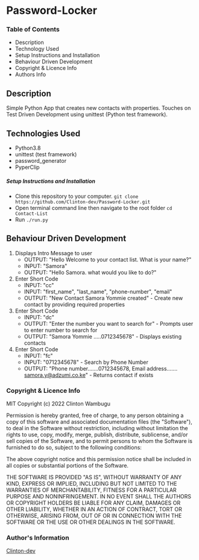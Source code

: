 # Password-Locker
### Table of Contents
* Description
* Technology Used
* Setup Instructions and Installation
* Behaviour Driven Development
* Copyright & Licence Info
* Authors Info

## Description

Simple Python App that creates new contacts with properties. Touches on Test Driven Development using unittest (Python test framework).

## Technologies Used

- Python3.8
- unittest (test framework)
- password_generator
- PyperClip

##### Setup Instructions and Installation

- Clone this repository to your computer. `git clone https://github.com/Clinton-dev/Password-Locker.git`
- Open terminal command line then navigate to the root folder `cd Contact-List`
- Run `./run.py`


## Behaviour Driven Development

1. Displays Intro Message to user
    - OUTPUT: "Hello Welcome to your contact list. What is your name?"
   - INPUT: "Samora"
   - OUTPUT: "Hello Samora. what would you like to do?"
2. Enter Short Code
   - INPUT: "cc"
   - INPUT: "first_name", "last_name", "phone-number", "email"
   - OUTPUT: "New Contact Samora Yommie created" - Create new contact by providing required properties
3. Enter Short Code
   - INPUT: "dc"
   - OUTPUT: "Enter the number you want to search for" - Prompts user to enter number to search for
   - OUTPUT: "Samora Yommie .....0712345678" - Displays existing contacts
4. Enter Short Code
   - INPUT: "fc"
   - INPUT: "0712345678" - Search by Phone Number
   - OUTPUT: "Phone number.......0712345678, Email address....... samora.y@adzumi.co.ke" - Returns contact if exists



### Copyright & Licence Info
MIT Copyright (c) 2022 Clinton Wambugu

Permission is hereby granted, free of charge, to any person obtaining a copy of this software and associated documentation files (the "Software"), to deal in the Software without restriction, including without limitation the rights to use, copy, modify, merge, publish, distribute, sublicense, and/or sell copies of the Software, and to permit persons to whom the Software is furnished to do so, subject to the following conditions:

The above copyright notice and this permission notice shall be included in all copies or substantial portions of the Software.

THE SOFTWARE IS PROVIDED "AS IS", WITHOUT WARRANTY OF ANY KIND, EXPRESS OR IMPLIED, INCLUDING BUT NOT LIMITED TO THE WARRANTIES OF MERCHANTABILITY, FITNESS FOR A PARTICULAR PURPOSE AND NONINFRINGEMENT. IN NO EVENT SHALL THE AUTHORS OR COPYRIGHT HOLDERS BE LIABLE FOR ANY CLAIM, DAMAGES OR OTHER LIABILITY, WHETHER IN AN ACTION OF CONTRACT, TORT OR OTHERWISE, ARISING FROM, OUT OF OR IN CONNECTION WITH THE SOFTWARE OR THE USE OR OTHER DEALINGS IN THE SOFTWARE.

### Author's Information
[Clinton-dev](https://github.com/Clinton-dev)
